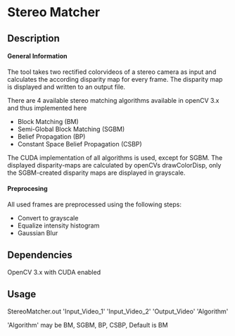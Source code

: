 # Stereo Matcher

## Description
#### General Information
The tool takes two rectified colorvideos of a stereo camera as input and calculates 
the according disparity map for every frame. The disparity map is displayed and written to 
an output file.

There are 4 available stereo matching algorithms available in openCV 3.x and thus implemented 
here

   - Block Matching (BM)
   - Semi-Global Block Matching (SGBM)
   - Belief Propagation (BP)
   - Constant Space Belief Propagation (CSBP)
   
The CUDA implementation of all algorithms is used, except for SGBM. 
The displayed disparity-maps are calculated by openCVs drawColorDisp, only the 
SGBM-created disparity maps are displayed in grayscale. 


#### Preprocesing

All used frames are preprocessed using the following steps:

 - Convert to grayscale
 - Equalize intensity histogram
 - Gaussian Blur
  

## Dependencies
OpenCV 3.x with CUDA enabled


## Usage

StereoMatcher.out 'Input_Video_1' 'Input_Video_2' 'Output_Video' 'Algorithm'

'Algorithm' may be BM, SGBM, BP, CSBP, Default is BM
